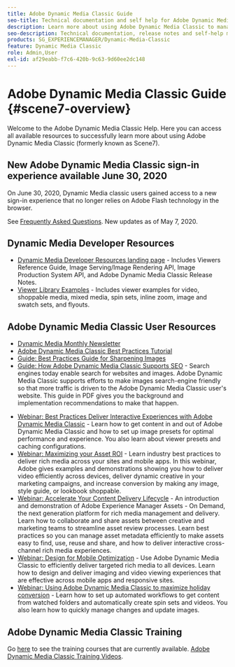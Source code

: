 ```yaml
---
title: Adobe Dynamic Media Classic Guide
seo-title: Technical documentation and self help for Adobe Dynamic Media Classic
description: Learn more about using Adobe Dynamic Media Classic to manage your video, flyouts, and more, with AEM Cloud Services docs.
seo-description: Technical documentation, release notes and self-help materials for Adobe Dynamic Media Classic, formerly Scene 7 
products: SG_EXPERIENCEMANAGER/Dynamic-Media-Classic
feature: Dynamic Media Classic
role: Admin,User
exl-id: af29eabb-f7c6-420b-9c63-9d60ee2dc148
---
```

# Adobe Dynamic Media Classic Guide {#scene7-overview}

Welcome to the Adobe Dynamic Media Classic Help. Here you can access all available resources to successfully learn more about using Adobe Dynamic Media Classic (formerly known as Scene7).

## New Adobe Dynamic Media Classic sign-in experience available June 30, 2020

On June 30, 2020, Dynamic Media classic users gained access to a new sign-in experience that no longer relies on Adobe Flash technology in the browser.

See [Frequently Asked Questions](new-ui-2020.md). New updates as of May 7, 2020.

## Dynamic Media Developer Resources

* [Dynamic Media Developer Resources landing page](https://experienceleague.adobe.com/docs/dynamic-media-developer-resources.html) - Includes Viewers Reference Guide, Image Serving/Image Rendering API, Image Production System API, and Adobe Dynamic Media Classic Release Notes.
* [Viewer Library Examples](https://landing.adobe.com/en/na/dynamic-media/ctir-2755/live-demos.html) - Includes viewer examples for video, shoppable media, mixed media, spin sets, inline zoom, image and swatch sets, and flyouts.

## Adobe Dynamic Media Classic User Resources

* [Dynamic Media Monthly Newsletter](dynamic-media-newsletter.md)
* [Adobe Dynamic Media Classic Best Practices Tutorial](https://experienceleague.adobe.com/docs/experience-manager-learn/dynamic-media-classic-tutorial/overview.html)
* [Guide: Best Practices Guide for Sharpening Images](/help/assets/s7_sharpening_images.pdf)
* [Guide: How Adobe Dynamic Media Classic Supports SEO](/help/assets/s7_seo.pdf) - Search engines today enable search for websites and images. Adobe Dynamic Media Classic supports efforts to make images search-engine friendly so that more traffic is driven to the Adobe Dynamic Media Classic user's website. This guide in PDF gives you the background and implementation recommendations to make that happen.
<!-- * [Webinar: Best Practices for Responsive Design](http://offers.adobe.com/en/na/marketing/landings/_40458_responsive_design_live_on_demand_webinar.html) - Learn practical tips on how to improve your mobile strategy. See real-world examples of responsive design in action. Create one master asset that works across multiple devices and increase mobile performance by dynamically changing the resolution of images or the orientation of images for portrait or landscape displays. Learn how to also dynamically crop, scale, or resize images. -->
* [Webinar: Best Practices Deliver Interactive Experiences with Adobe Dynamic Media Classic](https://seminars.adobeconnect.com/p7wb8ej3u6d/) - Learn how to get content in and out of Adobe Dynamic Media Classic and how to set up image presets for optimal performance and experience. You also learn about viewer presets and caching configurations.
* [Webinar: Maximizing your Asset ROI](https://adobecustomersuccess.adobeconnect.com/p5ar3hfrrec/?launcher=false&fcsContent=true&pbMode=normal&proto=true) - Learn industry best practices to deliver rich media across your sites and mobile apps. In this webinar, Adobe gives examples and demonstrations showing you how to deliver video efficiently across devices, deliver dynamic creative in your marketing campaigns, and increase conversion by making any image, style guide, or lookbook shoppable.
* [Webinar: Accelerate Your Content Delivery Lifecycle](https://adobecustomersuccess.adobeconnect.com/p88ducm9pqv/) - An introduction and demonstration of Adobe Experience Manager Assets - On Demand, the next generation platform for rich media management and delivery. Learn how to collaborate and share assets between creative and marketing teams to streamline asset review processes. Learn best practices so you can manage asset metadata efficiently to make assets easy to find, use, reuse and share, and how to deliver interactive cross-channel rich media experiences.
* [Webinar: Design for Mobile Optimization](https://adobecustomersuccess.adobeconnect.com/p6oqd3wydif/?launcher=false&fcsContent=true&pbMode=normal&proto=true) - Use Adobe Dynamic Media Classic to efficiently deliver targeted rich media to all devices. Learn how to design and deliver imaging and video viewing experiences that are effective across mobile apps and responsive sites.
* [Webinar: Using Adobe Dynamic Media Classic to maximize holiday conversion](https://adobecustomersuccess.adobeconnect.com/p32n1yr85c9/?proto=true) - Learn how to set up automated workflows to get content from watched folders and automatically create spin sets and videos. You also learn how to quickly manage changes and update images.

## Adobe Dynamic Media Classic Training

Go [here](https://learning.adobe.com/catalog.html#product=adobe-scene7) to see the training courses that are currently available.
[Adobe Dynamic Media Classic Training Videos](/help/training-videos.md).
